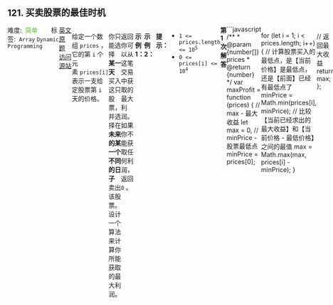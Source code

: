 <div style="font-size: 20px; margin-bottom: 15px; font-weight: bold;">121. 买卖股票的最佳时机</div>
<div style="display: flex; font-size: 14px; justify-content: space-between;"><div><span style="margin-right: 30px;">难度:&nbsp;&nbsp;<label style="color: rgb(90, 183, 38);">简单</label></span><span style="margin-right: 30px;">标签:&nbsp;&nbsp;<code>Array</code>&nbsp;<code>Dynamic Programming</code></span></div><div><span style="margin-right: 15px;"><a href="https://leetcode.com/problems/best-time-to-buy-and-sell-stock/">英文原题</a></span><span><a href="https://leetcode-cn.com/problems/best-time-to-buy-and-sell-stock/">访问源站</a></span></div>
<hr style="height: 1px; margin: 1em 0px;" />
<p>给定一个数组 <code>prices</code> ，它的第 <code>i</code> 个元素 <code>prices[i]</code> 表示一支给定股票第 <code>i</code> 天的价格。</p>

<p>你只能选择 <strong>某一天</strong> 买入这只股票，并选择在 <strong>未来的某一个不同的日子</strong> 卖出该股票。设计一个算法来计算你所能获取的最大利润。</p>

<p>返回你可以从这笔交易中获取的最大利润。如果你不能获取任何利润，返回 <code>0</code> 。</p>

<p> </p>

<p><strong>示例 1：</strong></p>

<pre>
<strong>输入：</strong>[7,1,5,3,6,4]
<strong>输出：</strong>5
<strong>解释：</strong>在第 2 天（股票价格 = 1）的时候买入，在第 5 天（股票价格 = 6）的时候卖出，最大利润 = 6-1 = 5 。
     注意利润不能是 7-1 = 6, 因为卖出价格需要大于买入价格；同时，你不能在买入前卖出股票。
</pre>

<p><strong>示例 2：</strong></p>

<pre>
<strong>输入：</strong>prices = [7,6,4,3,1]
<strong>输出：</strong>0
<strong>解释：</strong>在这种情况下, 没有交易完成, 所以最大利润为 0。
</pre>

<p> </p>

<p><strong>提示：</strong></p>

<ul>
	<li><code>1 <= prices.length <= 10<sup>5</sup></code></li>
	<li><code>0 <= prices[i] <= 10<sup>4</sup></code></li>
</ul>

<hr style="height: 1px; margin: 1em 0px;" />
<strong>第1次解答</strong>
```javascript
/**
 * @param {number[]} prices
 * @return {number}
 */
var maxProfit = function (prices) {
  // max - 最大收益
  let max = 0,
    // minPrice - 股票最低点
    minPrice = prices[0];

  for (let i = 1; i < prices.length; i++) {
    // 计算股票买入的最低点，是【当前价格】是最低点，还是【前面】已经有最低点了
    minPrice = Math.min(prices[i], minPrice);
    // 比较【当前已经求出的最大收益】和【当前价格 - 最低价格】之间的最值
    max = Math.max(max, prices[i] - minPrice);
  }

  // 返回最大收益
  return max;
};
```